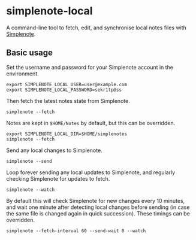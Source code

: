 # simplenote-local

A command-line tool to fetch, edit, and synchronise local notes files with
[Simplenote](https://simplenote.com).


## Basic usage

Set the username and password for your Simplenote account in the environment.

    export SIMPLENOTE_LOCAL_USER=user@example.com
    export SIMPLENOTE_LOCAL_PASSWORD=sekr1tp@ss

Then fetch the latest notes state from Simplenote. 

    simplenote --fetch

Notes are kept in `$HOME/Notes` by default, but this can be overridden.

    export SIMPLENOTE_LOCAL_DIR=$HOME/simplenotes
    simplenote --fetch

Send any local changes to Simplenote.

    simplenote --send

Loop forever sending any local updates to Simplenote, and regularly checking
Simplenote for updates to fetch.

    simplenote --watch

By default this will check Simplenote for new changes every 10 minutes, and
wait one minute after detecting local changes before sending (in case the same
file is changed again in quick succession). These timings can be overridden.

    simplenote --fetch-interval 60 --send-wait 0 --watch

